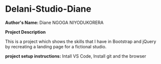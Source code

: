 

# Delani-Studio-Diane
<p><b>Author's Name: </b> Diane NGOGA NIYODUKORERA</p>
<b><p> Project Description</p></b>
<p>This is a project which shows the skills that I have in Bootstrap and jQuery by recreating a landing page for a fictional studio.</p>
<p><b>project setup instructions:</b> Intall VS Code, Install git and the browser</p>  

